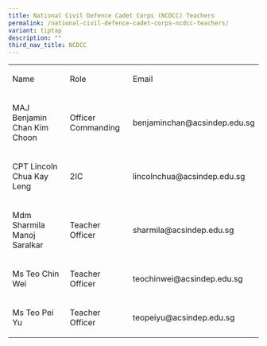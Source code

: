 ```yaml
---
title: National Civil Defence Cadet Corps (NCDCC) Teachers
permalink: /national-civil-defence-cadet-corps-ncdcc-teachers/
variant: tiptap
description: ""
third_nav_title: NCDCC
---
```

<table style="minWidth: 75px">
<colgroup>
<col>
<col>
<col>
</colgroup>
<tbody>
<tr>
<td rowspan="1" colspan="1">
<p>Name</p>
</td>
<td rowspan="1" colspan="1">
<p>Role</p>
</td>
<td rowspan="1" colspan="1">
<p>Email</p>
</td>
</tr>
<tr>
<td rowspan="1" colspan="1">
<p>MAJ Benjamin Chan Kim Choon</p>
</td>
<td rowspan="1" colspan="1">
<p>Officer Commanding</p>
</td>
<td rowspan="1" colspan="1">
<p><a rel="noopener noreferrer nofollow" target="_blank">benjaminchan@acsindep.edu.sg</a>
</p>
</td>
</tr>
<tr>
<td rowspan="1" colspan="1">
<p>CPT Lincoln Chua Kay Leng</p>
</td>
<td rowspan="1" colspan="1">
<p>2IC</p>
</td>
<td rowspan="1" colspan="1">
<p><a rel="noopener noreferrer nofollow" target="_blank">lincolnchua@acsindep.edu.sg</a>
</p>
</td>
</tr>
<tr>
<td rowspan="1" colspan="1">
<p>Mdm Sharmila Manoj Saralkar</p>
</td>
<td rowspan="1" colspan="1">
<p>Teacher Officer</p>
</td>
<td rowspan="1" colspan="1">
<p><a rel="noopener noreferrer nofollow" target="_blank">sharmila@acsindep.edu.sg</a>
</p>
</td>
</tr>
<tr>
<td rowspan="1" colspan="1">
<p>Ms Teo Chin Wei</p>
</td>
<td rowspan="1" colspan="1">
<p>Teacher Officer</p>
</td>
<td rowspan="1" colspan="1">
<p><a rel="noopener noreferrer nofollow" target="_blank">teochinwei@acsindep.edu.sg</a>
</p>
</td>
</tr>
<tr>
<td rowspan="1" colspan="1">
<p>Ms Teo Pei Yu</p>
</td>
<td rowspan="1" colspan="1">
<p>Teacher Officer</p>
</td>
<td rowspan="1" colspan="1">
<p><a rel="noopener noreferrer nofollow" target="_blank">teopeiyu@acsindep.edu.sg</a>
</p>
</td>
</tr>
</tbody>
</table>
<p></p>